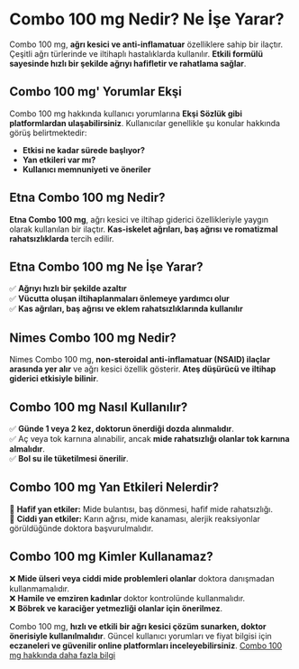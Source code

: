 # Combo 100 mg Nedir? Ne İşe Yarar?

Combo 100 mg, **ağrı kesici ve anti-inflamatuar** özelliklere sahip bir ilaçtır. Çeşitli ağrı türlerinde ve iltihaplı hastalıklarda kullanılır. **Etkili formülü sayesinde hızlı bir şekilde ağrıyı hafifletir ve rahatlama sağlar**.  

## Combo 100 mg' Yorumlar Ekşi  

Combo 100 mg hakkında kullanıcı yorumlarına **Ekşi Sözlük gibi platformlardan ulaşabilirsiniz**. Kullanıcılar genellikle şu konular hakkında görüş belirtmektedir:  
- **Etkisi ne kadar sürede başlıyor?**  
- **Yan etkileri var mı?**  
- **Kullanıcı memnuniyeti ve öneriler**  

## Etna Combo 100 mg Nedir?  

**Etna Combo 100 mg**, ağrı kesici ve iltihap giderici özellikleriyle yaygın olarak kullanılan bir ilaçtır. **Kas-iskelet ağrıları, baş ağrısı ve romatizmal rahatsızlıklarda** tercih edilir.  

## Etna Combo 100 mg Ne İşe Yarar?  

✅ **Ağrıyı hızlı bir şekilde azaltır**  
✅ **Vücutta oluşan iltihaplanmaları önlemeye yardımcı olur**  
✅ **Kas ağrıları, baş ağrısı ve eklem rahatsızlıklarında kullanılır**  

## Nimes Combo 100 mg Nedir?  

Nimes Combo 100 mg, **non-steroidal anti-inflamatuar (NSAID) ilaçlar arasında yer alır** ve ağrı kesici özellik gösterir. **Ateş düşürücü ve iltihap giderici etkisiyle bilinir**.  

## Combo 100 mg Nasıl Kullanılır?  
✅ **Günde 1 veya 2 kez, doktorun önerdiği dozda alınmalıdır**.  
✅ Aç veya tok karnına alınabilir, ancak **mide rahatsızlığı olanlar tok karnına almalıdır**.  
✅ **Bol su ile tüketilmesi önerilir**.  

## Combo 100 mg Yan Etkileri Nelerdir?  
🔹 **Hafif yan etkiler:** Mide bulantısı, baş dönmesi, hafif mide rahatsızlığı.  
🔹 **Ciddi yan etkiler:** Karın ağrısı, mide kanaması, alerjik reaksiyonlar görüldüğünde doktora başvurulmalıdır.  

## Combo 100 mg Kimler Kullanamaz?  
❌ **Mide ülseri veya ciddi mide problemleri olanlar** doktora danışmadan kullanmamalıdır.  
❌ **Hamile ve emziren kadınlar** doktor kontrolünde kullanmalıdır.  
❌ **Böbrek ve karaciğer yetmezliği olanlar için önerilmez**.  

Combo 100 mg, **hızlı ve etkili bir ağrı kesici çözüm sunarken, doktor önerisiyle kullanılmalıdır**. Güncel kullanıcı yorumları ve fiyat bilgisi için **eczaneleri ve güvenilir online platformları inceleyebilirsiniz**.
<a href="https://www.combo100mg.net/" target="_blank">Combo 100 mg hakkında daha fazla bilgi</a>
